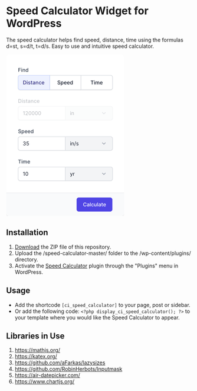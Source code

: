 # Speed Calculator Widget for WordPress

The speed calculator helps find speed, distance, time using the formulas d=st, s=d/t, t=d/s. Easy to use and intuitive speed calculator.

![Speed Calculator Input Form](/assets/images/screenshot-1.png "Speed Calculator Input Form")

## Installation

1. [Download](https://github.com/pub-calculator-io/speed-calculator/archive/refs/heads/master.zip) the ZIP file of this repository.
2. Upload the /speed-calculator-master/ folder to the /wp-content/plugins/ directory.
3. Activate the [Speed Calculator](https://www.calculator.io/speed-calculator/ "Speed Calculator Homepage") plugin through the "Plugins" menu in WordPress.

## Usage
* Add the shortcode `[ci_speed_calculator]` to your page, post or sidebar.
* Or add the following code: `<?php display_ci_speed_calculator(); ?>` to your template where you would like the Speed Calculator to appear.

## Libraries in Use
1. https://mathjs.org/
2. https://katex.org/
3. https://github.com/aFarkas/lazysizes
4. https://github.com/RobinHerbots/Inputmask
5. https://air-datepicker.com/
6. https://www.chartjs.org/
